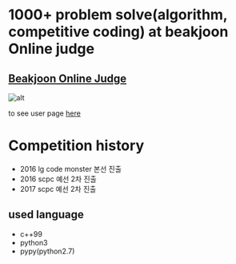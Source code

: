# 1000+ problem solve(algorithm, competitive coding) at beakjoon Online judge

## [Beakjoon Online Judge](https://www.acmicpc.net/)

![alt](https://raw.githubusercontent.com/demetoir/ps-solved-code/master/image/boj.png)

to see user page [here](https://www.acmicpc.net/user/wnsqlehlswk)

# Competition history

* 2016 lg code monster 본선 진출
* 2016 scpc 예선 2차 진출
* 2017 scpc 예선 2차 진출

## used language 

* c++99
* python3
* pypy(python2.7)

